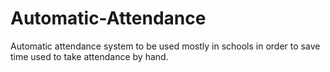 # Automatic-Attendance
Automatic attendance system to be used mostly in schools in order to save time used to take attendance by hand.
